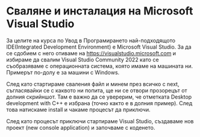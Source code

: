 # Сваляне и инсталация на Microsoft Visual Studio

За целите на курса по Увод в Програмирането най-подходящото IDE(Integrated Development Environment) е Microsoft Visual Studio. За да се сдобием с него отиваме на https://visualstudio.microsoft.com и избираме да свалим Visual Studio Community 2022 като се съобразяваме с операционната система, която имаме на машината ни. Примерът по-долу е за машини с Windows. 
 
След като стартираме сваления файл и минем през всичко с next, съгласявайки се с каквото ни попита, ще ни се отвори прозорецът от долния скрийншот. Там е важно да се уверерим, че отметката Desktop development with C++ е избрана (точно както е в долния пример). След това натискаме install и чакаме процесът да приключи. 
 
След като процесът приключи стартираме Visual Studio, създаваме нов проект (new console application) и започваме с коденето.

